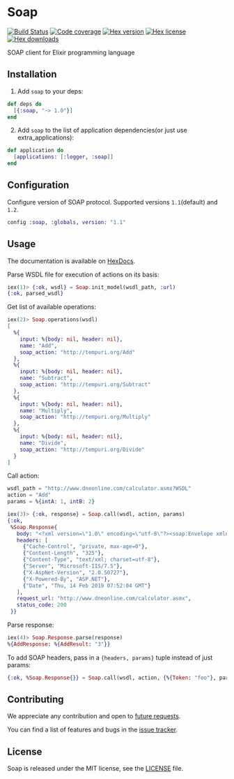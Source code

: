 # Soap
[![Build Status](https://travis-ci.org/elixir-soap/soap.svg?branch=master)](https://travis-ci.org/elixir-soap/soap)
[![Code coverage](https://img.shields.io/coveralls/github/elixir-soap/soap.svg?style=flat)](https://coveralls.io/github/elixir-soap/soap)
[![Hex version](https://img.shields.io/hexpm/v/soap.svg?style=flat)](https://hex.pm/packages/soap)
[![Hex license](https://img.shields.io/hexpm/l/soap.svg?style=flat)](https://hex.pm/packages/soap)
[![Hex downloads](https://img.shields.io/hexpm/dt/soap.svg?style=flat)](https://hex.pm/packages/soap)

SOAP client for Elixir programming language

## Installation

1) Add `soap` to your deps:

```elixir
def deps do
  [{:soap, "~> 1.0"}]
end
```
2) Add `soap` to the list of application dependencies(or just use extra_applications):

```elixir
def application do
  [applications: [:logger, :soap]]
end
```

## Configuration

Configure version of SOAP protocol. Supported versions `1.1`(default) and `1.2`.
```elixir
config :soap, :globals, version: "1.1"
```

## Usage

The documentation is available on [HexDocs](https://hexdocs.pm/soap/api-reference.html).

Parse WSDL file for execution of actions on its basis:
```elixir
iex(1)> {:ok, wsdl} = Soap.init_model(wsdl_path, :url)
{:ok, parsed_wsdl}
```

Get list of available operations:
```elixir
iex(2)> Soap.operations(wsdl)
[
  %{
    input: %{body: nil, header: nil},
    name: "Add",
    soap_action: "http://tempuri.org/Add"
  },
  %{
    input: %{body: nil, header: nil},
    name: "Subtract",
    soap_action: "http://tempuri.org/Subtract"
  },
  %{
    input: %{body: nil, header: nil},
    name: "Multiply",
    soap_action: "http://tempuri.org/Multiply"
  },
  %{
    input: %{body: nil, header: nil},
    name: "Divide",
    soap_action: "http://tempuri.org/Divide"
  }
]
```

Call action:
```elixir
wsdl_path = "http://www.dneonline.com/calculator.asmx?WSDL"
action = "Add"
params = %{intA: 1, intB: 2}

iex(3)> {:ok, response} = Soap.call(wsdl, action, params)
{:ok,
 %Soap.Response{
   body: "<?xml version=\"1.0\" encoding=\"utf-8\"?><soap:Envelope xmlns:soap=\"http://schemas.xmlsoap.org/soap/envelope/\" xmlns:xsi=\"http://www.w3.org/2001/XMLSchema-instance\" xmlns:xsd=\"http://www.w3.org/2001/XMLSchema\"><soap:Body><AddResponse xmlns=\"http://tempuri.org/\"><AddResult>3</AddResult></AddResponse></soap:Body></soap:Envelope>",
   headers: [
     {"Cache-Control", "private, max-age=0"},
     {"Content-Length", "325"},
     {"Content-Type", "text/xml; charset=utf-8"},
     {"Server", "Microsoft-IIS/7.5"},
     {"X-AspNet-Version", "2.0.50727"},
     {"X-Powered-By", "ASP.NET"},
     {"Date", "Thu, 14 Feb 2019 07:52:04 GMT"}
   ],
   request_url: "http://www.dneonline.com/calculator.asmx",
   status_code: 200
 }}
```

Parse response:
```elixir
iex(4)> Soap.Response.parse(response)
%{AddResponse: %{AddResult: "3"}}
```

To add SOAP headers, pass in a `{headers, params}` tuple instead of just params:
```elixir
{:ok, %Soap.Response{}} = Soap.call(wsdl, action, {%{Token: "foo"}, params})
```

## Contributing
We appreciate any contribution and open to [future requests](https://github.com/elixir-soap/soap/pulls).

You can find a list of features and bugs in the [issue tracker](https://github.com/elixir-soap/soap/issues).

## License

Soap is released under the MIT license, see the [LICENSE](https://github.com/elixir-soap/soap/blob/master/LICENSE) file.
